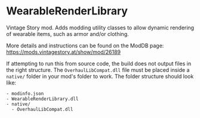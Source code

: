 # WearableRenderLibrary

Vintage Story mod. Adds modding utility classes to allow dynamic rendering of wearable items, such as armor and/or clothing.

More details and instructions can be found on the ModDB page: https://mods.vintagestory.at/show/mod/26189



If attempting to run this from source code, the build does not output files in the right structure. The `OverhaulLibCompat.dll` file must be placed inside a `native/` folder in your mod's folder to work. The folder structure should look like:

```
- modinfo.json
- WearableRenderLibrary.dll
- native/
  - OverhaulLibCompat.dll
```

